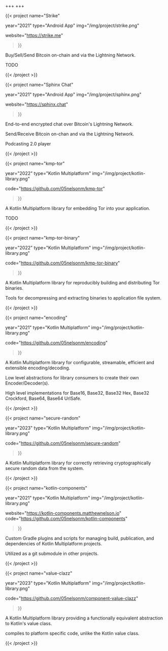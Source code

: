 +++
+++

{{< project
  name="Strike"

  year="2021"
  type="Android App"
  img="/img/project/strike.png"

  website="https://strike.me"
>}}

  <!-- description -->
  <p>Buy/Sell/Send Bitcoin on-chain and via the Lightning Network.</p>
  <p>TODO</p>

{{< /project >}}

{{< project
  name="Sphinx Chat"

  year="2021"
  type="Android App"
  img="/img/project/sphinx.png"

  website="https://sphinx.chat"
>}}

  <!-- description -->
  <p>End-to-end encrypted chat over Bitcoin's Lightning Network.</p>
  <p>Send/Receive Bitcoin on-chan and via the Lightning Network.</p>
  <p>Podcasting 2.0 player</p>

{{< /project >}}

{{< project
  name="kmp-tor"

  year="2022"
  type="Kotlin Multiplatform"
  img="/img/project/kotlin-library.png"

  code="https://github.com/05nelsonm/kmp-tor"
>}}

  <!-- description -->
  <p>A Kotlin Multiplatform library for embedding Tor into your application.</p>
  <p>TODO</p>

{{< /project >}}

{{< project
  name="kmp-tor-binary"

  year="2022"
  type="Kotlin Multiplatform"
  img="/img/project/kotlin-library.png"

  code="https://github.com/05nelsonm/kmp-tor-binary"
>}}

  <!-- description -->
  <p>A Kotlin Multiplatform library for reproducibly building and distributing Tor binaries.</p>
  <p>Tools for decompressing and extracting binaries to application file system.</p>

{{< /project >}}

{{< project
  name="encoding"

  year="2021"
  type="Kotlin Multiplatform"
  img="/img/project/kotlin-library.png"

  code="https://github.com/05nelsonm/encoding"
>}}

  <!-- description -->
  <p>A Kotlin Multiplatform library for configurable, streamable, efficient and extensible encoding/decoding.</p>
  <p>Low level abstractions for library consumers to create their own Encoder/Decoder(s).</p>
  <p>High level implementations for Base16, Base32, Base32 Hex, Base32 Crockford, Base64, Base64 UrlSafe.</p>

{{< /project >}}

{{< project
  name="secure-random"

  year="2023"
  type="Kotlin Multiplatform"
  img="/img/project/kotlin-library.png"

  code="https://github.com/05nelsonm/secure-random"
>}}

  <!-- description -->
  <p>A Kotlin Multiplatform library for correctly retrieving cryptographically secure random data from the system.</p>

{{< /project >}}

{{< project
  name="kotlin-components"

  year="2021"
  type="Kotlin Multiplatform"
  img="/img/project/kotlin-library.png"

  website="https://kotlin-components.matthewnelson.io"
  code="https://github.com/05nelsonm/kotlin-components"
>}}

  <!-- description -->
  <p>Custom Gradle plugins and scripts for managing build, publication, and dependencies of Kotlin Multiplatform projects.</p>
  <p>Utilized as a git submodule in other projects.</p>

{{< /project >}}

{{< project
  name="value-clazz"

  year="2023"
  type="Kotlin Multiplatform"
  img="/img/project/kotlin-library.png"

  code="https://github.com/05nelsonm/component-value-clazz"
>}}

  <!-- description -->
  <p>A Kotlin Multiplatform library providing a functionally equivalent abstraction to Kotlin's value class.</p>
  <p>compiles to platform specific code, unlike the Kotlin value class.</p>

{{< /project >}}

